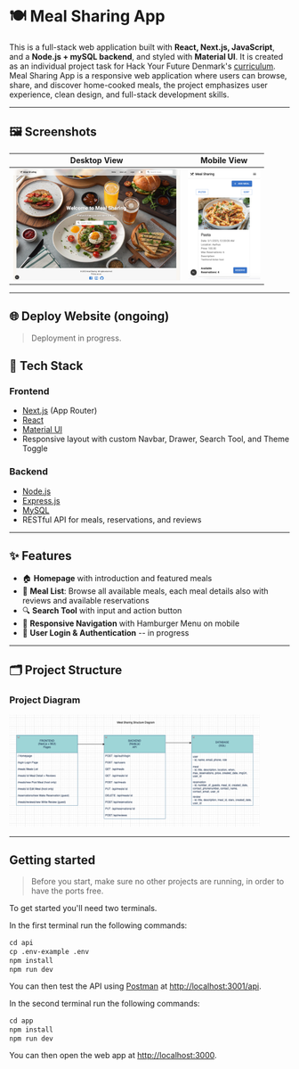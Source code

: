 # 🍽️ Meal Sharing App

This is a full-stack web application built with **React, Next.js, JavaScript**, and a **Node.js + mySQL backend**, and styled with **Material UI**. It is created as an individual project task for Hack Your Future Denmark's [curriculum](https://github.com/HackYourFuture-CPH/curriculum). Meal Sharing App is a responsive web application where users can browse, share, and discover home-cooked meals, the project emphasizes user experience, clean design, and full-stack development skills.

---

## 🖼️ Screenshots

| Desktop View                                                               | Mobile View                                                              |
| -------------------------------------------------------------------------- | ------------------------------------------------------------------------ |
| <img src="./images/msawebsitess.png" alt="Desktop Screenshot" width="300"> | <img src="./images/msamobiless.png" alt="Mobile Screenshot" width="130"> |

---

## 🌐 Deploy Website (ongoing)

> Deployment in progress.

## 🔧 Tech Stack

### Frontend

- [Next.js](https://nextjs.org/) (App Router)
- [React](https://reactjs.org/)
- [Material UI](https://mui.com/)
- Responsive layout with custom Navbar, Drawer, Search Tool, and Theme Toggle

### Backend

- [Node.js](https://nodejs.org/)
- [Express.js](https://expressjs.com/)
- [MySQL](https://www.mysql.com/)
- RESTful API for meals, reservations, and reviews

---

## ✨ Features

- 🏠 **Homepage** with introduction and featured meals
- 🍛 **Meal List**: Browse all available meals, each meal details also with reviews and available reservations
- 🔍 **Search Tool** with input and action button
- 📱 **Responsive Navigation** with Hamburger Menu on mobile
- 🔐 **User Login & Authentication** -- in progress

---

## 🗂️ Project Structure

### Project Diagram

 <img src="./images/MSDiagram.png" alt="Diagram" width="450">
 
---

## Getting started

> Before you start, make sure no other projects are running, in order to have the ports free.

To get started you'll need two terminals.

In the first terminal run the following commands:

```
cd api
cp .env-example .env
npm install
npm run dev
```

You can then test the API using [Postman](https://www.postman.com/) at [http://localhost:3001/api](http://localhost:3001/api).

In the second terminal run the following commands:

```
cd app
npm install
npm run dev
```

You can then open the web app at [http://localhost:3000](http://localhost:3000).
